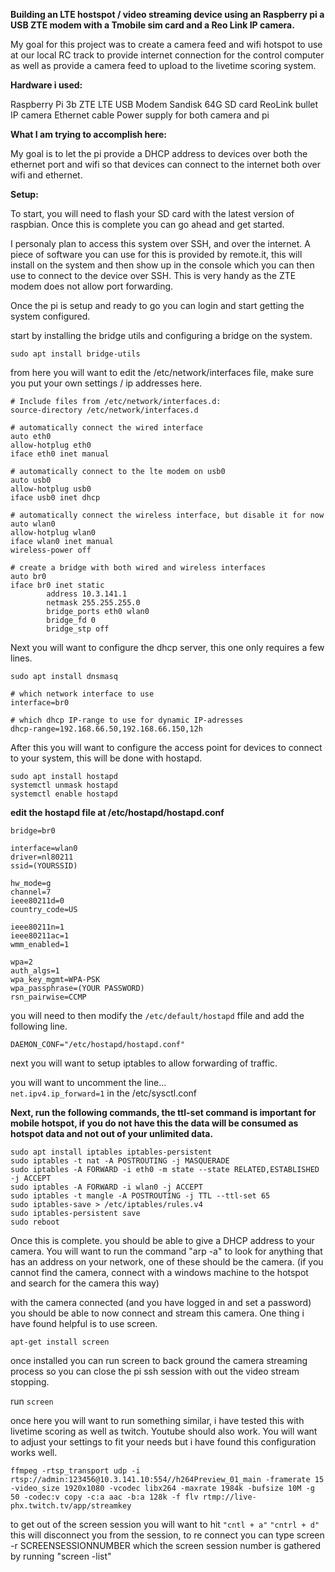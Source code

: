 **Building an LTE hostspot / video streaming device using an Raspberry pi a USB ZTE modem with a Tmobile sim card and a Reo Link IP camera.**

My goal for this project was to create a camera feed and wifi hotspot to use at our local RC track to provide internet connection for the control computer as well as provide a camera feed to upload to the livetime scoring system.

**Hardware i used:**

Raspberry Pi 3b
ZTE LTE USB Modem
Sandisk 64G SD card
ReoLink bullet IP camera
Ethernet cable
Power supply for both camera and pi

**What I am trying to accomplish here:**

My goal is to let the pi provide a DHCP address to devices over both the ethernet port and wifi so that devices can connect to the internet both over wifi and ethernet.

**Setup:**

To start, you will need to flash your SD card with the latest version of raspbian. Once this is complete you can go ahead and get started.

I personaly plan to access this system over SSH, and over the internet. A piece of software you can use for this is provided by remote.it, this will install on the system and then show up in the console which you can then use to connect to the device over SSH. This is very handy as the ZTE modem does not allow port forwarding.

Once the pi is setup and ready to go you can login and start getting the system configured. 

start by installing the bridge utils and configuring a bridge on the system.

```
sudo apt install bridge-utils
```

from here you will want to edit the /etc/network/interfaces file, make sure you put your own settings / ip addresses here.
```
# Include files from /etc/network/interfaces.d:
source-directory /etc/network/interfaces.d

# automatically connect the wired interface
auto eth0
allow-hotplug eth0
iface eth0 inet manual

# automatically connect to the lte modem on usb0
auto usb0
allow-hotplug usb0
iface usb0 inet dhcp

# automatically connect the wireless interface, but disable it for now
auto wlan0
allow-hotplug wlan0
iface wlan0 inet manual
wireless-power off

# create a bridge with both wired and wireless interfaces
auto br0
iface br0 inet static
        address 10.3.141.1
        netmask 255.255.255.0
        bridge_ports eth0 wlan0
        bridge_fd 0
        bridge_stp off
```        
Next you will want to configure the dhcp server, this one only requires a few lines.
```
sudo apt install dnsmasq
```
```
# which network interface to use
interface=br0

# which dhcp IP-range to use for dynamic IP-adresses
dhcp-range=192.168.66.50,192.168.66.150,12h
```

After this you will want to configure the access point for devices to connect to your system, this will be done with hostapd.

```
sudo apt install hostapd
systemctl unmask hostapd
systemctl enable hostapd
```

**edit the hostapd file at /etc/hostapd/hostapd.conf**

```
bridge=br0

interface=wlan0
driver=nl80211
ssid=(YOURSSID)

hw_mode=g
channel=7
ieee80211d=0
country_code=US

ieee80211n=1
ieee80211ac=1
wmm_enabled=1

wpa=2
auth_algs=1
wpa_key_mgmt=WPA-PSK
wpa_passphrase=(YOUR PASSWORD)
rsn_pairwise=CCMP
```

you will need to then modify the ```/etc/default/hostapd``` ffile and add the following line.

```DAEMON_CONF="/etc/hostapd/hostapd.conf"```


next you will want to setup iptables to allow forwarding of traffic.

you will want to uncomment the line...  
```net.ipv4.ip_forward=1``` 
in the /etc/sysctl.conf


**Next, run the following commands, the ttl-set command is important for mobile hotspot, if you do not have this the data will be consumed as hotspot data and not out of your unlimited data.**

```
sudo apt install iptables iptables-persistent
sudo iptables -t nat -A POSTROUTING -j MASQUERADE
sudo iptables -A FORWARD -i eth0 -m state --state RELATED,ESTABLISHED -j ACCEPT
sudo iptables -A FORWARD -i wlan0 -j ACCEPT
sudo iptables -t mangle -A POSTROUTING -j TTL --ttl-set 65
sudo iptables-save > /etc/iptables/rules.v4
sudo iptables-persistent save
sudo reboot
```

Once this is complete. you should be able to give a DHCP address to your camera. You will want to run the command "arp -a" to look for anything that has an address on your network, one of these should be the camera. (if you cannot find the camera, connect with a windows machine to the hotspot and search for the camera this way)

with the camera connected (and you have logged in and set a password) you should be able to now connect and stream this camera. One thing i have found helpful is to use screen.

 ```apt-get install screen```

once installed you can run screen to back ground the camera streaming process so you can close the pi ssh session with out the video stream stopping.

run 
```screen```

once here you will want to run something similar, i have tested this with livetime scoring as well as twitch. Youtube should also work. You will want to adjust your settings to fit your needs but i have found this configuration works well.

```
ffmpeg -rtsp_transport udp -i rtsp://admin:123456@10.3.141.10:554//h264Preview_01_main -framerate 15 -video_size 1920x1080 -vcodec libx264 -maxrate 1984k -bufsize 10M -g 50 -codec:v copy -c:a aac -b:a 128k -f flv rtmp://live-phx.twitch.tv/app/streamkey
```

to get out of the screen session you will want to hit ```"cntl + a"``` ```"cntrl + d"``` this will disconnect you from the session, to re connect you can type screen -r SCREENSESSIONNUMBER which the screen session number is gathered by running "screen -list"

